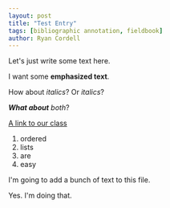 ```yaml
---  
layout: post  
title: "Test Entry"  
tags: [bibliographic annotation, fieldbook]  
author: Ryan Cordell 
---
```


Let's just write some text here.

I want some **emphasized text**.

How about *italics*? Or _italics_?

_**What about** both_?

[A link to our class](https://s19rm.ryancordell.org)

1. ordered
2. lists
3. are 
4. easy

I'm going to add a bunch of text to this file. 

Yes. I'm doing that.